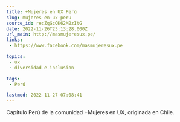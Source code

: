 ```yaml
---
title: +Mujeres en UX Perú
slug: mujeres-en-ux-peru
source_id: recZqGcOK62M2zItG
date: 2022-11-26T23:13:28.000Z
url_main: http://masmujeresux.pe/
links: 
 - https://www.facebook.com/masmujeresux.pe

topics: 
 - ux
 - diversidad-e-inclusion

tags: 
 - Perú

lastmod: 2022-11-27 07:08:41
---
```


Capítulo Perú de la comunidad +Mujeres en UX, originada en Chile.
